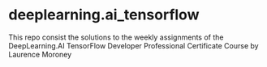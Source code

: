 # deeplearning.ai_tensorflow
 
This repo consist the solutions to the weekly assignments of the DeepLearning.AI TensorFlow Developer Professional Certificate Course by Laurence Moroney
  
